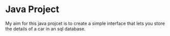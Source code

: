 # Java Project

My aim for this java projcet is to create a simple interface that lets you store the details of a car in an sql database.
